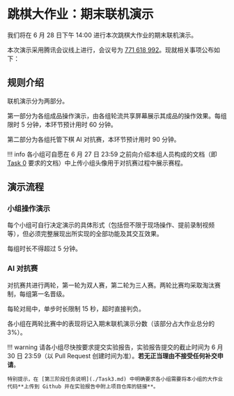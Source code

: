 # 跳棋大作业：期末联机演示

我们将在 6 月 28 日下午 14:00 进行本次跳棋大作业的期末联机演示。

本次演示采用腾讯会议线上进行，会议号为 [771 618 992](https://meeting.tencent.com/dm/14f7vFj3unN3)。现就相关事项公布如下：

## 规则介绍

联机演示分为两部分。

第一部分为各组成品操作演示，由各组轮流共享屏幕展示其成品的操作效果。每组限时 $5$ 分钟，本环节预计用时 $60$ 分钟。

第二部分为各组托管下棋 AI 对抗赛，本环节预计用时 $90$ 分钟。

!!! info
    各小组可自愿在 6 月 27 日 23:59 之前向介绍本组人员构成的文档（即 [Task 0](./Task0.md) 要求的文档）中上传小组头像用于对抗赛过程中展示赛程。

## 演示流程

### 小组操作演示

每个小组可自行决定演示的具体形式（包括但不限于现场操作、提前录制视频等），但必须完整展现出所实现的全部功能及其交互效果。

每组时长不得超过 $5$ 分钟。

### AI 对抗赛

对抗赛共进行两轮，第一轮为双人赛，第二轮为三人赛。两轮比赛均采取淘汰赛制，每组第一名晋级。

每轮对局中，单步时长限制 $15$ 秒，超时直接判负。

各小组在两轮比赛中的表现将记入期末联机演示分数（该部分占大作业总分的 $3 \%$）。

!!! warning
    请各小组尽快按要求提交实验报告，实验报告提交的截止时间为 6 月 30 日 23:59（以 Pull Request 创建时间为准）。**若无正当理由不接受任何补交申请**。

    特别提示，在 [第三阶段任务说明](./Task3.md) 中明确要求各小组需要将本小组的大作业代码**上传到 Github 并在实验报告中附上项目仓库的链接**。
